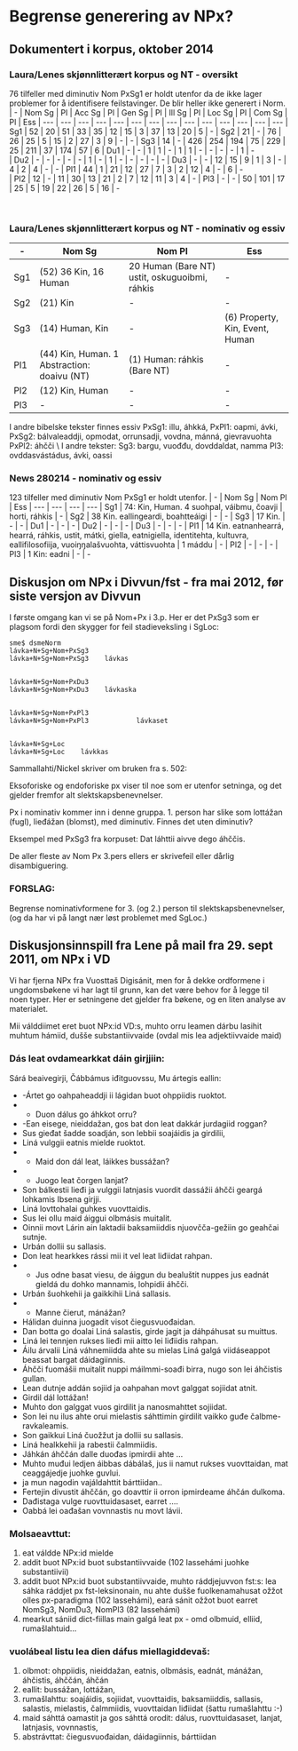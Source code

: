 # Begrense generering av NPx?


## Dokumentert i korpus, oktober 2014


### Laura/Lenes skjønnlitterært korpus og NT - oversikt
76 tilfeller med diminutiv Nom PxSg1 er holdt utenfor da de ikke lager problemer for å identifisere feilstavinger. De blir heller ikke generert i Norm.
|   - | Nom Sg  | Pl | Acc Sg | Pl | Gen Sg | Pl | Ill Sg | Pl | Loc Sg | Pl | Com Sg | Pl | Ess 
| --- | --- | --- | --- | --- | --- | --- | --- | --- | --- | --- | --- | --- | --- 
|  Sg1 | 52 | 20  | 51 	| 33  | 35 | 12  | 15 | 3   | 37 | 13  | 20 | 5  | - 
|  Sg2 | 21 	|  - | 76  | 26   | 25  | 5  | 15  | 2  | 27  | 3  | 9   | -  | - 
|  Sg3 | 14 	|  - | 426 | 254  | 194 | 75 | 229 | 25 | 211 | 37 | 174 | 57 | 6 
|  Du1 |  -  |  -  | 1 	| 1   |  - | 1 	 | 1   | -  | -   | -  | -   | 1   | -  
|  Du2 | -	| -  | - 	| -   | -  | 1   | -   | 1   | -  | -  | - |  - | - 
|  Du3 |  -	| -  | 12 	| 15  | 9 	| 1   | 3  | -   | 4  | 2  | 4  | - | - 
|  Pl1 | 44 	|  1   | 21  | 12 | 27 | 7   | 3   | 2   | 12 | 4  | - | 6 | -  
|  Pl2 | 12 	|  - | 11  | 30   | 13  | 21 | 2   | 7  | 12  | 11 | 3   | 4 | - 
|  Pl3 |  -	| -  | 50 	| 101 | 17  | 25  | 5  | 19  | 22 | 26 | 5  | 16  | - 

 
### Laura/Lenes skjønnlitterært korpus og NT - nominativ og essiv
|   - | Nom Sg | Nom Pl | Ess 
| --- | --- | --- | --- 
|  Sg1  | (52) 36 Kin, 16 Human | 20 Human (Bare NT) ustit, oskuguoibmi, ráhkis  | -
|  Sg2  | (21) Kin       | -        | -
|  Sg3  | (14) Human, Kin      | -        | (6)  Property, Kin, Event, Human
|  Pl1  | (44) Kin, Human. 1 Abstraction: doaivu (NT)  | (1) Human: ráhkis (Bare NT)       | -
|  Pl2  | (12) Kin, Human      | -        | -
|  Pl3  | -       | -        | -


I andre bibelske tekster finnes essiv PxSg1: illu, áhkká, PxPl1: oapmi, ávki, PxSg2: bálvaleaddji, opmodat, orrunsadji, vovdna, mánná, gievravuohta PxPl2: áhčči \\
I andre tekster: Sg3: bargu, vuođđu, dovddaldat, namma Pl3: ovddasvástádus, ávki, oassi




###  News 280214 - nominativ og essiv
123 tilfeller med diminutiv Nom PxSg1 er holdt utenfor.
|   - | Nom Sg | Nom Pl | Ess 
| --- | --- | --- | --- 
|  Sg1  | 74: Kin, Human. 4 suohpal, váibmu, čoavji   | horti, ráhkis     | -
|  Sg2 | 38 Kin. eallingeardi, boahtteáigi | - | -
|  Sg3 | 17 Kin.  | - | -
|  Du1 | - | - | -
|  Du2 | - | - | -
|  Du3 | - | - | -
|  Pl1 | 14 Kin. eatnanhearrá, hearrá, ráhkis, ustit, mátki, giella, eatnigiella, identitehta, kultuvra, eallifilosofiija, vuoiŋŋalašvuohta, váttisvuohta | 1 máddu | -
|  Pl2 | - | - | -
|  Pl3 | 1 Kin: eadni | - | -






##  Diskusjon om NPx i Divvun/fst - fra mai 2012, før siste versjon av Divvun
I første omgang kan vi se på Nom+Px i 3.p. Her er det PxSg3 som er plagsom
fordi den skygger for feil stadieveksling i SgLoc:


```
sme$ dsmeNorm 
lávka+N+Sg+Nom+PxSg3
lávka+N+Sg+Nom+PxSg3    lávkas


lávka+N+Sg+Nom+PxDu3
lávka+N+Sg+Nom+PxDu3    lávkaska


lávka+N+Sg+Nom+PxPl3
lávka+N+Sg+Nom+PxPl3            lávkaset


lávka+N+Sg+Loc
lávka+N+Sg+Loc    lávkkas
```


Sammallahti/Nickel skriver om bruken fra s. 502:


Eksoforiske og endoforiske px viser til noe som er utenfor setninga, og det
gjelder fremfor alt slektskapsbenevnelser. 


Px i nominativ kommer inn i denne gruppa. 1. person har slike som lottážan (fugl), lieđážan (blomst), med diminutiv. Finnes det uten diminutiv?


Eksempel med PxSg3 fra korpuset:
Dat láhttii aivve dego áhččis.


De aller fleste av Nom Px 3.pers ellers er skrivefeil eller dårlig 
disambiguering.


### FORSLAG:
Begrense nominativformene for 3. (og 2.) person til slektskapsbenevnelser, (og
da har vi på langt nær løst problemet med SgLoc.) 




##  Diskusjonsinnspill fra Lene på mail fra 29. sept 2011, om NPx i VD
Vi har fjerna NPx fra Vuosttaš Digisánit, men for å dekke ordformene i ungdomsbøkene vi har lagt til grunn, kan det være behov for å legge til noen typer. Her er setningene det gjelder fra bøkene, og en liten analyse av materialet.


Mii válddiimet eret buot NPx:id VD:s, muhto orru leamen dárbu lasihit muhtum hámiid, dušše substantiivvaide (ovdal mis lea adjektiivvaide maid)




### Dás leat ovdamearkkat dáin girjjiin:
Sárá beaivegirji, Čábbámus iđitguovssu, Mu ártegis eallin:


* -Ártet go oahpaheaddji ii lágidan buot  ohppiidis ruoktot.
* - Duon dálus go áhkkot orru?
* -Ean eisege, nieiddažan, gos bat don leat dakkár jurdagiid roggan?
* Sus gieđat šadde soadján, son lebbii soajáidis ja girdilii,
* Liná vulggii eatnis mielde ruoktot.
* - Maid don dál leat, láikkes bussážan?
* - Juogo leat čorgen lanjat?
* Son bálkestii lieđi ja vulggii latnjasis vuordit dassážii áhčči geargá lohkamis Ibsena girjji.
* Liná lovttohalai guhkes vuovttaidis.
* Sus lei ollu maid áiggui olbmásis muitalit.
* Oinnii movt Lárin ain laktadii baksamiiddis njuovčča-gežiin go geahčai sutnje.
* Urbán dollii su sallasis.
* Don leat hearkkes rássi mii it vel leat liđiidat rahpan.
* - Jus odne basat viesu, de áiggun du bealuštit nuppes jus eadnát gieldá du dohko mannamis, lohpidii áhčči.
* Urbán šuohkehii ja gaikkihii Liná sallasis.
* - Manne čierut, mánážan?
* Hálidan duinna juogadit visot čiegusvuođaidan.
* Dan botta go doalai Liná salastis, girde jagit ja dáhpáhusat su muittus.
* Liná lei tennjen rukses lieđi mii aitto lei liđiidis rahpan.
* Áilu árvalii Liná váhnemiidda ahte su mielas Liná galgá viidáseappot beassat bargat dáidagiinnis.
* Áhčči fuomášii muitalit nuppi máilmmi-soađi birra, nugo son lei áhčistis gullan.
* Lean dutnje addán sojiid ja oahpahan movt galggat sojiidat atnit.
* Girdil dál lottážan!
* Muhto don galggat vuos girdilit ja nanosmahttet sojiidat.
* Son lei nu ilus ahte orui mielastis sáhttimin girdilit vaikko guđe čalbme-ravkaleamis.
* Son gaikkui Liná čuožžut ja dollii su sallasis.
* Liná healkkehii ja rabestii čalmmiidis.
* Jáhkán áhččán dalle duođas ipmirdii ahte ...
* Muhto muđui ledjen áibbas dábálaš, jus ii namut rukses vuovttaidan, mat ceaggájedje juohke guvlui.
* ja mun nagodin vajáldahttit bárttiidan..
* Fertejin divustit áhččán, go doavttir ii orron ipmirdeame áhčán dulkoma.
* Dađistaga vulge ruovttuidasaset, earret ....
* Oabbá lei oađašan vovnnastis nu movt lávii.






### Molsaeavttut:


1. eat váldde NPx:id mielde
1. addit buot NPx:id buot substantiivvaide (102 lassehámi juohke substantiivii)
1. addit buot NPx:id buot substantiivvaide, muhto ráddjejuvvon fst:s:
lea sáhka ráddjet px fst-leksinonain, nu ahte dušše fuolkenamahusat ožžot olles px-paradigma (102 lassehámi), eará sánit ožžot buot earret NomSg3, NomDu3, NomPl3 (82 lassehámi)
1. mearkut sániid dict-fiillas main galgá leat px - omd olbmuid, elliid, rumašlahtuid...




### vuolábeal listu lea dien dáfus miellagiddevaš:


1. olbmot:
ohppiidis, nieiddažan, eatnis, olbmásis, eadnát, mánážan, áhčistis, áhččán, áhčán
1. eallit:
bussážan, lottážan,
1. rumašlahttu:
soajáidis, sojiidat,  vuovttaidis, baksamiiddis, sallasis, salastis, mielastis, čalmmiidis, vuovttaidan    liđiidat (šattu rumašlahttu :-)
1. maid sáhttá oamastit ja gos sáhttá orodit:
dálus, ruovttuidasaset, lanjat, latnjasis, vovnnastis,
1. abstrávttat:
čiegusvuođaidan, dáidagiinnis, bárttiidan






